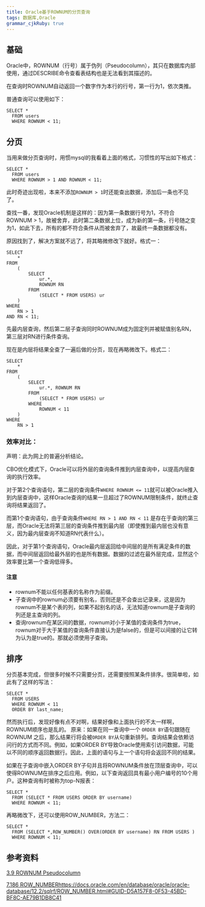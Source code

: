 ```yaml
---
title: Oracle基于ROWNUM的分页查询 
tags: 数据库,Oracle
grammar_cjkRuby: true
---
```


## 基础
Oracle中，ROWNUM（行号）属于伪列（Pseudocolumn），其只在数据库内部使用，通过DESCRIBE命令查看表结构也是无法看到其描述的。

在查询时ROWNUM自动返回一个数字作为本行的行号，第一行为1，依次类推。

普通查询可以使用如下：
```
SELECT *
  FROM users
  WHERE ROWNUM < 11;
```
## 分页
当用来做分页查询时，用惯mysql的我看着上面的格式，习惯性的写出如下格式：

```
SELECT *
  FROM users
  WHERE ROWNUM > 1 AND ROWNUM < 11;
```
此时奇迹出现啦，本来不添加```ROWNUM > 1```时还能查出数据，添加后一条也不见了。

查找一番，发现Oracle机制是这样的：因为第一条数据行号为1，不符合ROWNUM > 1，故被舍弃，此时第二条数据上位，成为新的第一条，行号随之变为1，如此下去，所有的都不符合条件从而被舍弃了，故最终一条数据都没有。

原因找到了，解决方案就不远了，将其略微修改下就好。格式一：

```
SELECT
	*
FROM
	(
		SELECT
			ur.*,
			ROWNUM RN
		FROM
			(SELECT * FROM USERS) ur
	)
WHERE
	RN > 1
AND RN < 11;
```
先最内层查询，然后第二层子查询同时ROWNUM成为固定列并被赋值别名RN，第三层对RN进行条件查询。

现在是内层将结果全查了一遍后做的分页，现在再略微改下。格式二：
```
SELECT
	*
FROM
	(
		SELECT
			ur.*, ROWNUM RN
		FROM
			(SELECT * FROM USERS) ur
		WHERE
			ROWNUM < 11
	)
WHERE
	RN > 1
```
### 效率对比：

声明：此为网上的普遍分析结论。

CBO优化模式下，Oracle可以将外层的查询条件推到内层查询中，以提高内层查询的执行效率。

对于第2个查询语句，第二层的查询条件```WHERE ROWNUM <= 11```就可以被Oracle推入到内层查询中，这样Oracle查询的结果一旦超过了ROWNUM限制条件，就终止查询将结果返回了。 

而第1个查询语句，由于查询条件```WHERE RN > 1 AND RN < 11``` 是存在于查询的第三层，而Oracle无法将第三层的查询条件推到最内层（即使推到最内层也没有意义，因为最内层查询不知道RN代表什么）。

因此，对于第1个查询语句，Oracle最内层返回给中间层的是所有满足条件的数据，而中间层返回给最外层的也是所有数据。数据的过滤在最外层完成，显然这个效率要比第一个查询低得多。

#### 注意
- rownum不能以任何基表的名称作为前缀。 　
- 子查询中的rownum必须要有别名，否则还是不会查出记录来，这是因为rownum不是某个表的列，如果不起别名的话，无法知道rownum是子查询的列还是主查询的列。
- 查询rownum在某区间的数据，rownum对小于某值的查询条件为true，rownum对于大于某值的查询条件直接认为是false的，但是可以间接的让它转为认为是true的。那就必须使用子查询。

## 排序
分页基本完成，但很多时候不只需要分页，还需要按照某条件排序。很简单啦，如此有了这样的写法：
```
SELECT *
  FROM USERS
  WHERE ROWNUM < 11
  ORDER BY last_name;
```
然而执行后，发现好像有点不对啊，结果好像和上面执行的不太一样啊，ROWNUM顺序也是乱的。
原来：如果在同一查询中一个 ```ORDER BY```语句跟随在ROWNUM 之后，那么结果行将会被```ORDER BY```从句重新排列。查询结果会依赖访问行的方式而不同。例如，如果ORDER BY导致Oracle使用索引访问数据，可能以不同的顺序返回数据行。因此，上面的语句与上一个语句将会返回不同的结果。

如果在子查询中嵌入ORDER BY子句并且将ROWNUM条件放在顶层查询中，可以使得ROWNUM在排序之后应用。例如，以下查询返回具有最小用户编号的10个用户。这种查询有时被称为top-N报表：
```
SELECT *
  FROM (SELECT * FROM USERS ORDER BY username)
  WHERE ROWNUM < 11;
```
再略微改下，还可以使用ROW_NUMBER，方法二：
```
SELECT *
  FROM (SELECT *,ROW_NUMBER() OVER(ORDER BY username) RN FROM USERS )
  WHERE ROWNUM < 11;
```


## 参考资料
[3.9 ROWNUM Pseudocolumn](https://docs.oracle.com/en/database/oracle/oracle-database/12.2/sqlrf/ROWNUM-Pseudocolumn.html#GUID-2E40EC12-3FCF-4A4F-B5F2-6BC669021726)

[7.186 ROW_NUMBER]()https://docs.oracle.com/en/database/oracle/oracle-database/12.2/sqlrf/ROW_NUMBER.html#GUID-D5A157F8-0F53-45BD-BF8C-AE79B1DB8C41






